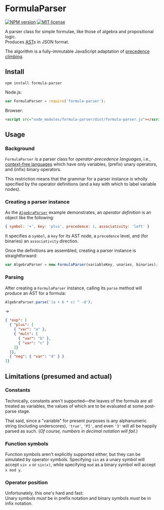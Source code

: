 # FormulaParser

[![NPM version](http://img.shields.io/npm/v/formula-parser.svg?style=flat)](https://npmjs.org/package/formula-parser)
[![MIT license](http://img.shields.io/badge/license-MIT-blue.svg?style=flat)](LICENSE)

A parser class for simple formulae, like those of algebra and propositional logic.  
Produces [AST](https://en.wikipedia.org/wiki/Abstract_syntax_tree)s in JSON format.

The algorithm is a fully-immutable JavaScript adaptation of
[precedence climbing](http://www.engr.mun.ca/~theo/Misc/exp_parsing.htm#climbing).

## Install

```
npm install formula-parser
```

Node.js:
```js
var FormulaParser = require('formula-parser');
```

Browser:
```html
<script src="node_modules/formula-parser/dist/formula-parser.js"></script>
```

## Usage

### Background

`FormulaParser` is a parser class for _operator-precedence languages_, i.e.,
[context-free languages](https://en.wikipedia.org/wiki/Context-free_grammar)
which have only variables, (prefix) unary operators, and (infix) binary operators.

This restriction means that the grammar for a parser instance is wholly specified
by the operator definitions (and a key with which to label variable nodes).

### Creating a parser instance

As the [`AlgebraParser`](examples/algebraParser.js) example demonstrates,
an _operator definition_ is an object like the following:
```js
{ symbol: '+', key: 'plus', precedence: 1, associativity: 'left' }
```
It specifies a `symbol`, a `key` for its AST node,
a `precedence` level, and (for binaries) an `associativity` direction.

Once the definitions are assembled, creating a parser instance is straightforward:
```js
var AlgebraParser = new FormulaParser(variableKey, unaries, binaries);
```

### Parsing

After creating a `FormulaParser` instance, calling its `parse` method will produce an AST for a formula:
```js
AlgebraParser.parse('(a + b * c) ^ -d');
```
→
```json
{ "exp": [
  { "plus": [
    { "var": "a" },
    { "mult": [
      { "var": "b" },
      { "var": "c" }
    ]}
  ]},
  { "neg": { "var": "d" } }
]}
```

## Limitations (presumed and actual)

### Constants

Technically, constants aren't supported&mdash;the leaves of the formula are all treated as variables, the values of which are to be evaluated at some post-parse stage.

That said, since a "variable" for present purposes is any alphanumeric string (including underscores), `'true'`, `'PI'`, and even `'3'` will all be happily parsed as such. (_Of course, numbers in decimal notation will fail._)

### Function symbols

Function symbols aren't explicitly supported either, but they can be simulated by operator symbols. Specifying `sin` as a unary symbol will accept `sin x` or `sin(x)`, while specifying `mod` as a binary symbol will accept `x mod y`.

### Operator position

Unfortunately, this one's hard and fast:  
Unary symbols _must_ be in prefix notation and binary symbols _must_ be in infix notation.
